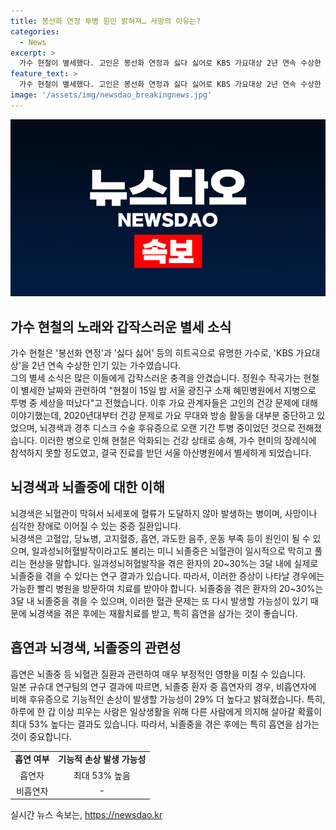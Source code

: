 ```yaml
---
title: 봉선화 연정 투병 원인 밝혀져… 사망의 이유는?
categories:
  - News
excerpt: >
  가수 현철이 별세했다. 고인은 봉선화 연정과 싫다 싫어로 KBS 가요대상 2년 연속 수상한 인기가수였으나, 2020년대부터 건강 이상으로 활동을 중단했다. 뇌경색과 디스크 수술 후유증으로 투병했으며, 병세가 악화돼 최근 활동을 하지 못했던 것으로 전해졌다. 뇌경색은 치명적인 경우가 많아 정기적인 건강관리가 필요하며, 특히 흡연은 후유증을 심화시킬 수 있다는 연구 결과도 있다. 후유증 최소화를 위해 정기적인 건강검진과 건강한 생활습관이 중요하다.
feature_text: >
  가수 현철이 별세했다. 고인은 봉선화 연정과 싫다 싫어로 KBS 가요대상 2년 연속 수상한 인기가수였으나, 2020년대부터 건강 이상으로 활동을 중단했다. 뇌경색과 디스크 수술 후유증으로 투병했으며, 병세가 악화돼 최근 활동을 하지 못했던 것으로 전해졌다. 뇌경색은 치명적인 경우가 많아 정기적인 건강관리가 필요하며, 특히 흡연은 후유증을 심화시킬 수 있다는 연구 결과도 있다. 후유증 최소화를 위해 정기적인 건강검진과 건강한 생활습관이 중요하다.
image: '/assets/img/newsdao_breakingnews.jpg'
---
```


<p><img src="/assets/img/newsdao_breakingnews.jpg" alt="cryptoinkorea 속보" /></p>

<h2 data-ke-size="size26">가수 현철의 노래와 갑작스러운 별세 소식</h2>

<p data-ke-size="size16">가수 현철은 '봉선화 연정'과 '싫다 싫어' 등의 히트곡으로 유명한 가수로, 'KBS 가요대상'을 2년 연속 수상한 인기 있는 가수였습니다.<br>그의 별세 소식은 많은 이들에게 갑작스러운 충격을 안겼습니다. 정원수 작곡가는 현철이 별세한 날짜와 관련하여 "현철이 15일 밤 서울 광진구 소재 혜민병원에서 지병으로 투병 중 세상을 떠났다"고 전했습니다. 이후 가요 관계자들은 고인의 건강 문제에 대해 이야기했는데, 2020년대부터 건강 문제로 가요 무대와 방송 활동을 대부분 중단하고 있었으며, 뇌경색과 경추 디스크 수술 후유증으로 오랜 기간 투병 중이었던 것으로 전해졌습니다.  이러한 병으로 인해 현철은 악화되는 건강 상태로 송해, 가수 현미의 장례식에 참석하지 못할 정도였고, 결국 진료를 받던 서울 아산병원에서 별세하게 되었습니다.</p>

<h2 data-ke-size="size26">뇌경색과 뇌졸중에 대한 이해</h2>

<p data-ke-size="size16">뇌경색은 뇌혈관이 막혀서 뇌세포에 혈류가 도달하지 않아 발생하는 병이며, 사망이나 심각한 장애로 이어질 수 있는 중증 질환입니다.<br>뇌경색은 고혈압, 당뇨병, 고지혈증, 흡연, 과도한 음주, 운동 부족 등이 원인이 될 수 있으며, 일과성뇌허혈발작이라고도 불리는 미니 뇌졸중은 뇌혈관이 일시적으로 막히고 풀리는 현상을 말합니다. 일과성뇌허혈발작을 겪은 환자의 20~30%는 3달 내에 실제로 뇌졸중을 겪을 수 있다는 연구 결과가 있습니다. 따라서, 이러한 증상이 나타날 경우에는 가능한 빨리 병원을 방문하여 치료를 받아야 합니다. 뇌졸중을 겪은 환자의 20~30%는 3달 내 뇌졸중을 겪을 수 있으며, 이러한 혈관 문제는 또 다시 발생할 가능성이 있기 때문에 뇌경색을 겪은 후에는 재활치료를 받고, 특히 흡연을 삼가는 것이 좋습니다.</p>

<h2 data-ke-size="size26">흡연과 뇌경색, 뇌졸중의 관련성</h2>

<p data-ke-size="size16">흡연은 뇌졸중 등 뇌혈관 질환과 관련하여 매우 부정적인 영향을 미칠 수 있습니다.<br>일본 규슈대 연구팀의 연구 결과에 따르면, 뇌졸중 환자 중 흡연자의 경우, 비흡연자에 비해 후유증으로 기능적인 손상이 발생할 가능성이 29% 더 높다고 밝혀졌습니다. 특히, 하루에 한 갑 이상 피우는 사람은 일상생활을 위해 다른 사람에게 의지해 살아갈 확률이 최대 53% 높다는 결과도 있습니다. 따라서, 뇌졸중을 겪은 후에는 특히 흡연을 삼가는 것이 중요합니다.</p>

<table>
  <tr>
    <td style="text-align: center; height: 17px;"><b>흡연 여부</b></td>
    <td style="text-align: center; height: 17px;"><b>기능적 손상 발생 가능성</b></td>
  </tr>
  <tr>
    <td style="text-align: center; height: 17px;">흡연자</td>
    <td style="text-align: center; height: 17px;">최대 53% 높음</td>
  </tr>
  <tr>
    <td style="text-align: center; height: 17px;">비흡연자</td>
    <td style="text-align: center; height: 17px;">-</td>
  </tr>
</table>
실시간 뉴스 속보는, <a href="https://newsdao.kr" rel="dofollow">https://newsdao.kr</a>


